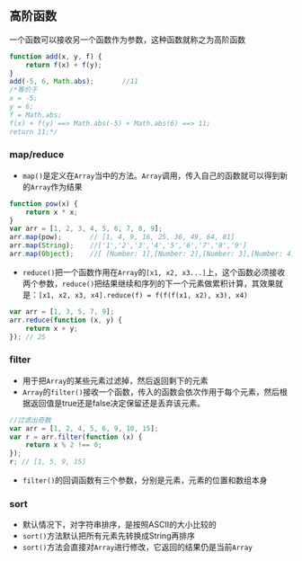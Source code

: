 ## 高阶函数
一个函数可以接收另一个函数作为参数，这种函数就称之为高阶函数
```javascript
function add(x, y, f) {
    return f(x) + f(y);
}
add(-5, 6, Math.abs);       //11
/*等价于
x = -5;
y = 6;
f = Math.abs;
f(x) + f(y) ==> Math.abs(-5) + Math.abs(6) ==> 11;
return 11;*/
```
### map/reduce
- `map()`是定义在`Array`当中的方法。`Array`调用，传入自己的函数就可以得到新的`Array`作为结果
```javascript
function pow(x) {
    return x * x;
}
var arr = [1, 2, 3, 4, 5, 6, 7, 8, 9];
arr.map(pow);       // [1, 4, 9, 16, 25, 36, 49, 64, 81]
arr.map(String);    //['1','2','3','4','5','6','7','8','9']
arr.map(Object);    //[ [Number: 1],[Number: 2],[Number: 3],[Number: 4],[Number: 5],[Number: 6],[Number: 7],[Number: 8],[Number: 9] ]
```
- `reduce()`把一个函数作用在`Array`的`[x1, x2, x3...]`上，这个函数必须接收两个参数，`reduce()`把结果继续和序列的下一个元素做累积计算，其效果就是：`[x1, x2, x3, x4].reduce(f) = f(f(f(x1, x2), x3), x4)`
```javascript
var arr = [1, 3, 5, 7, 9];
arr.reduce(function (x, y) {
    return x + y;
}); // 25
```

### filter
- 用于把`Array`的某些元素过滤掉，然后返回剩下的元素
- `Array`的`filter()`接收一个函数，传入的函数会依次作用于每个元素，然后根据返回值是true还是false决定保留还是丢弃该元素。
```javascript
//过滤出奇数
var arr = [1, 2, 4, 5, 6, 9, 10, 15];
var r = arr.filter(function (x) {
    return x % 2 !== 0;
});
r; // [1, 5, 9, 15]
```
- `filter()`的回调函数有三个参数，分别是元素，元素的位置和数组本身

### sort
- 默认情况下，对字符串排序，是按照ASCII的大小比较的
- `sort()`方法默认把所有元素先转换成String再排序
- `sort()`方法会直接对`Array`进行修改，它返回的结果仍是当前`Array`

